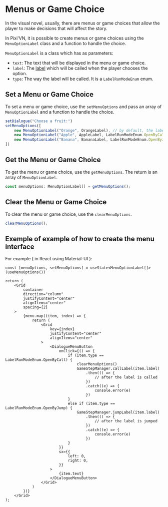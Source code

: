 # Menus or Game Choice

In the visual novel, usually, there are menus or game choices that allow the player to make decisions that will affect the story.

In Pixi'VN, it is possible to create menus or game choices using the `MenuOptionLabel` class and a function to handle the choice.

`MenuOptionLabel` is a class which has as parameters:

* `text`: The text that will be displayed in the menu or game choice.
* `label`: The [label](Label-and-Game-Step#label) which will be called when the player chooses the option.
* `type`: The way the label will be called. It is a `LabelRunModeEnum` enum.

## Set a Menu or Game Choice

To set a menu or game choice, use the `setMenuOptions` and pass an array of `MenuOptionLabel` and a function to handle the choice.

```typescript
setDialogue("Choose a fruit:")
setMenuOptions([
    new MenuOptionLabel("Orange", OrangeLabel), // by default, the label will be called by call
    new MenuOptionLabel("Apple", AppleLabel, LabelRunModeEnum.OpenByCall),
    new MenuOptionLabel("Banana", BananaLabel, LabelRunModeEnum.OpenByJump),
])
```

## Get the Menu or Game Choice

To get the menu or game choice, use the `getMenuOptions`. The return is an array of `MenuOptionLabel`.

```typescript
const menuOptions: MenuOptionLabel[] = getMenuOptions();
```

## Clear the Menu or Game Choice

To clear the menu or game choice, use the `clearMenuOptions`.

```typescript
clearMenuOptions();
```

## Exemple of example of how to create the menu interface

For example ( in React using Material-UI ):

```tsx
const [menuOptions, setMenuOptions] = useState<MenuOptionLabel[]>(useMenuOptions())

return (
    <Grid
        container
        direction="column"
        justifyContent="center"
        alignItems="center"
        spacing={2}
    >
        {menu.map((item, index) => {
            return (
                <Grid
                    key={index}
                    justifyContent="center"
                    alignItems="center"
                >
                    <DialogueMenuButton
                        onClick={() => {
                            if (item.type == LabelRunModeEnum.OpenByCall) {
                                clearMenuOptions()
                                GameStepManager.callLabel(item.label)
                                    .then(() => {
                                        // after the label is called
                                    })
                                    .catch((e) => {
                                        console.error(e)
                                    })
                            }
                            else if (item.type == LabelRunModeEnum.OpenByJump) {
                                GameStepManager.jumpLabel(item.label)
                                    .then(() => {
                                        // after the label is jumped
                                    })
                                    .catch((e) => {
                                        console.error(e)
                                    })
                            }
                        }}
                        sx={{
                            left: 0,
                            right: 0,
                        }}
                    >
                        {item.text}
                    </DialogueMenuButton>
                </Grid>
            )
        })}
    </Grid>
);
```
